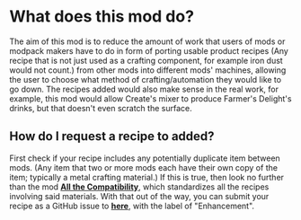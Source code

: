# What does this mod do?
The aim of this mod is to reduce the amount of work that users of mods or modpack makers have to do in form of porting usable product recipes (Any recipe that is not just used as a crafting component, for example iron dust would not count.) from other mods into different mods' machines, allowing the user to choose what method of crafting/automation they would like to go down. The recipes added would also make sense in the real work, for example, this mod would allow Create's mixer to produce Farmer's Delight's drinks, but that doesn't even scratch the surface.

## How do I request a recipe to added?
First check if your recipe includes any potentially duplicate item between mods. (Any item that two or more mods each have their own copy of the item; typically a metal crafting material.) If this is true, then look no further than the mod **[All the Compatibility](https://www.curseforge.com/minecraft/mc-mods/all-the-compatibility)**, which standardizes all the recipes involving said materials.
With that out of the way, you can submit your recipe as a GitHub issue to **[here](https://github.com/QuantumZizo/CrossRecipes/issues)**, with the label of "Enhancement".